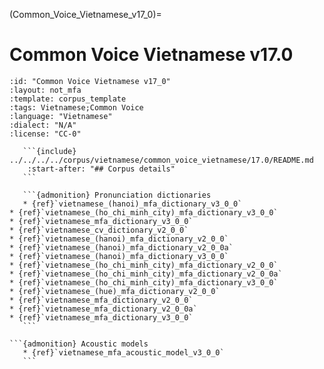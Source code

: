 (Common_Voice_Vietnamese_v17_0)=
# Common Voice Vietnamese v17.0

``````{corpus} Common Voice Vietnamese v17.0
:id: "Common Voice Vietnamese v17_0"
:layout: not_mfa
:template: corpus_template
:tags: Vietnamese;Common Voice
:language: "Vietnamese"
:dialect: "N/A"
:license: "CC-0"

   ```{include} ../../../../corpus/vietnamese/common_voice_vietnamese/17.0/README.md
    :start-after: "## Corpus details"
   ```

   ```{admonition} Pronunciation dictionaries
   * {ref}`vietnamese_(hanoi)_mfa_dictionary_v3_0_0`
* {ref}`vietnamese_(ho_chi_minh_city)_mfa_dictionary_v3_0_0`
* {ref}`vietnamese_mfa_dictionary_v3_0_0`
* {ref}`vietnamese_cv_dictionary_v2_0_0`
* {ref}`vietnamese_(hanoi)_mfa_dictionary_v2_0_0`
* {ref}`vietnamese_(hanoi)_mfa_dictionary_v2_0_0a`
* {ref}`vietnamese_(hanoi)_mfa_dictionary_v3_0_0`
* {ref}`vietnamese_(ho_chi_minh_city)_mfa_dictionary_v2_0_0`
* {ref}`vietnamese_(ho_chi_minh_city)_mfa_dictionary_v2_0_0a`
* {ref}`vietnamese_(ho_chi_minh_city)_mfa_dictionary_v3_0_0`
* {ref}`vietnamese_(hue)_mfa_dictionary_v2_0_0`
* {ref}`vietnamese_mfa_dictionary_v2_0_0`
* {ref}`vietnamese_mfa_dictionary_v2_0_0a`
* {ref}`vietnamese_mfa_dictionary_v3_0_0`
   ```

```{admonition} Acoustic models
   * {ref}`vietnamese_mfa_acoustic_model_v3_0_0`
   ```
``````
